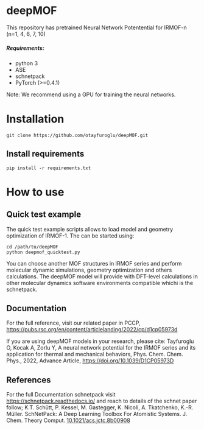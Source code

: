 # deepMOF
This repository has pretrained Neural Network Potentential for IRMOF-n (n=1, 4, 6, 7, 10)
 
##### Requirements:
- python 3
- ASE
- schnetpack
- PyTorch (>=0.4.1)

Note: We recommend using a GPU for training the neural networks.

# Installation

```
git clone https://github.com/otayfuroglu/deepMOF.git

```
## Install requirements
```
pip install -r requirements.txt
```
# How to use

## Quick test example

The quick test example scripts allows to load model and geometry optimization of IRMOF-1.
The can be started using:

```
cd /path/to/deepMOF
python deepmof_quicktest.py
```
  
You can choose another MOF structures in IRMOF series and perform molecular dynamic simulations, geometry optimization and others calculations. The deepMOF model will provide with DFT-level calculations in other molecular dynamics software environments compatible whichi is the schnetpack.

## Documentation
For the full reference, visit our related paper in PCCP, https://pubs.rsc.org/en/content/articlelanding/2022/cp/d1cp05973d

If you are using deepMOF models in your research, please cite:
Tayfuroglu O, Kocak A, Zorlu Y, A neural network potential for the IRMOF series and its application for thermal and mechanical behaviors, Phys. Chem. Chem. Phys., 2022, Advance Article, https://doi.org/10.1039/D1CP05973D


## References
For the full Documentation schnetpack visit https://schnetpack.readthedocs.io/ 
and reach to details of the  schnet paper follow;
K.T. Schütt, P. Kessel, M. Gastegger, K. Nicoli, A. Tkatchenko, K.-R. Müller.
SchNetPack: A Deep Learning Toolbox For Atomistic Systems.
J. Chem. Theory Comput.
[10.1021/acs.jctc.8b00908](http://dx.doi.org/10.1021/acs.jctc.8b00908)



